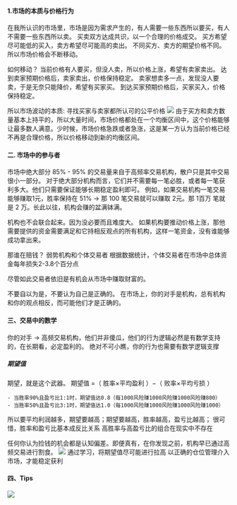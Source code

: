 #### 1.市场的本质与价格行为
在我所认识的市场里，市场是因为需求产生的，有人需要一些东西所以要买，有人不需要一些东西所以卖。
买卖双方达成共识，以一个合理的价格成交。
买方希望尽可能低的买入，卖方希望尽可能高的卖出。
不同买方、卖方的期望价格不同。
所以市场价格会不断移动。

如何移动？
当前价格有人要买，但没人卖，所以价格上涨，希望有卖家卖出。
达到卖家预期价格后，卖家卖出，价格保持稳定。
卖家想卖多一点，发现没人要卖，于是无奈只能降价，希望有买家买。
到达买家预期价格后，买家买入，价格保持稳定。

所以市场波动的本质: 寻找买家与卖家都所认可的公平价格
![](https://cdn.jsdelivr.net/gh/Maple819/PicGo@main/img/20250430090621190.png)
由于买方和卖方数量基本上持平的，所以大量时间，市场价格都处在一个均衡区间中，这个价格能够让最多数人满意。少时候，市场价格急跌或者急涨，这是某一方认为当前价格已经不再是合理价格，所以价格移动到新的均衡区间。

#### 二. 市场中的参与者
市场中绝大部分 85% - 95% 的交易量来自于高频率交易机构，散户只是其中交易很小一部分。
对于绝大部分机构而言，它们并不需要每一笔必胜，或者每一笔获利多大。他们只需要保证能够长期稳定盈利即可。
例如，如果交易机构一笔交易能够赚取1元，胜率保持在 51% -> 那 100 笔交易就可以赚取 2元。那 1百万 笔就是 2 万。长此以往，机构会赚的盆满钵满。

机构也不会联合起来。因为没必要而且难度大。
如果机构要推动价格上涨，那他需要提供的资金需要满足和它持相反观点的所有机构，这样一笔资金，没有谁能够成功拿出来。

那谁在赔钱？ 
弱势机构和个体交易者
根据数据统计，个体交易者在市场中总体资金每年损失2-3.8个百分点

尽管如此交易者依旧是有机会从市场中赚取财富的。

不要自以为是，不要认为自己是正确的。
在市场上，你的对手是机构，总有机构和你的观点相反，而可能他们才是正确的。

#### 三、交易中的数学
你的对手 -> 高频交易机构，他们并非傻瓜，他们的行为逻辑必然是有数学支持的，在长期看，必定盈利的。
绝对不可小瞧，你的行为也需要有数学逻辑支撑
##### 期望值
期望，就是这个武器。
期望值 =﻿（ 胜率×平均盈利 ）−（ 败率×平均亏损 ）

    - 当胜率90%且盈亏比1:1时，期望值达0.8（每﻿1000风险赚1000风险赚1000风险赚﻿800）
    - 当胜率50%且盈亏比3:1时，期望值达1.0（每﻿1000风险赚1000风险赚1000风险赚﻿1000）

所以要平均利润越多，期望要越高；期望要越高，胜率越高，盈亏比越高；
很可惜，胜率和盈亏比基本成反比关系
高胜率与高盈亏比的组合在现实中不存在

任何你认为捡钱的机会都是认知偏差。即便真有，在你发现之前，机构早已通过高频交易进行割食。
![](https://cdn.jsdelivr.net/gh/Maple819/PicGo@main/img/20250430090734707.png)
通过学习，将期望值尽可能进行拉高
以正确的仓位管理介入市场，才能稳定获利

#### 四、Tips
![](https://cdn.jsdelivr.net/gh/Maple819/PicGo@main/img/20250430090804219.png)
